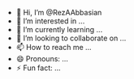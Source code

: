 - 👋 Hi, I’m @RezAAbbasian
- 👀 I’m interested in ...
- 🌱 I’m currently learning ...
- 💞️ I’m looking to collaborate on ...
- 📫 How to reach me ...
- 😄 Pronouns: ...
- ⚡ Fun fact: ...

<!---
RezAAbbasyan/RezAAbbasyan is a ✨ special ✨ repository because its `README.md` (this file) appears on your GitHub profile.
You can click the Preview link to take a look at your changes.
--->
